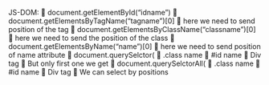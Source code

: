 JS-DOM:
	document.getElementById(“idname”)
	document.getElementsByTagName(“tagname”)[0]
	here we need to send position of the tag
	document.getElementsByClassName(“classname”)[0]
	here we need to send the position of the class
	document.getElementsByName(“name”)[0]
	here we need to send position of name attribute
	document.querySelctor(
	.class name
	#id name
	Div tag
	But only first one we get
	document.querySelctorAll(
	.class name
	#id name
	Div tag
	We can select by positions